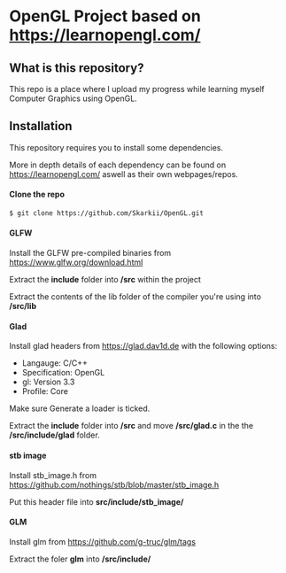 # OpenGL Project based on https://learnopengl.com/
## What is this repository?
This repo is a place where I upload my progress while learning myself Computer Graphics using OpenGL.

## Installation
This repository requires you to install some dependencies. 

More in depth details of each dependency can be found on https://learnopengl.com/ aswell as their own webpages/repos.
#### Clone the repo
```bash
$ git clone https://github.com/Skarkii/OpenGL.git 
```
#### GLFW
Install the GLFW pre-compiled binaries from https://www.glfw.org/download.html

Extract the **include** folder into **/src** within the project

Extract the contents of the lib folder of the compiler you're using into **/src/lib**

#### Glad
Install glad headers from https://glad.dav1d.de with the following options:
* Langauge: C/C++
* Specification: OpenGL
* gl: Version 3.3
* Profile: Core

Make sure Generate a loader is ticked.

Extract the **include** folder into **/src** and move **/src/glad.c** in the the **/src/include/glad** folder.

#### stb image
Install stb_image.h from https://github.com/nothings/stb/blob/master/stb_image.h

Put this header file into **src/include/stb_image/**

#### GLM
Install glm from https://github.com/g-truc/glm/tags

Extract the foler **glm** into **/src/include/**
